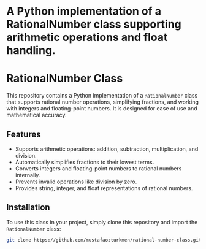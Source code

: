 A Python implementation of a RationalNumber class supporting arithmetic operations and float handling.
=======
# RationalNumber Class

This repository contains a Python implementation of a `RationalNumber` class that supports rational number operations, simplifying fractions, and working with integers and floating-point numbers. It is designed for ease of use and mathematical accuracy.

## Features

- Supports arithmetic operations: addition, subtraction, multiplication, and division.
- Automatically simplifies fractions to their lowest terms.
- Converts integers and floating-point numbers to rational numbers internally.
- Prevents invalid operations like division by zero.
- Provides string, integer, and float representations of rational numbers.

## Installation

To use this class in your project, simply clone this repository and import the `RationalNumber` class:

```bash
git clone https://github.com/mustafaozturkmen/rational-number-class.git
